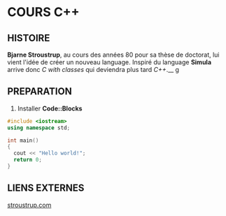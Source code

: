 # COURS C++
## HISTOIRE
**Bjarne Stroustrup**, au cours des années 80 pour sa thèse de doctorat, lui
vient l'idée de créer un nouveau language. Inspiré du language **Simula** arrive
donc *C with classes* qui deviendra plus tard *C++*.__
g
## PREPARATION
1. Installer **Code::Blocks**




```c++
#include <iostream>
using namespace std;

int main()
{
  cout << "Hello world!";
  return 0;
}
```

## LIENS EXTERNES
[stroustrup.com](http://www.stroustrup.com/)
